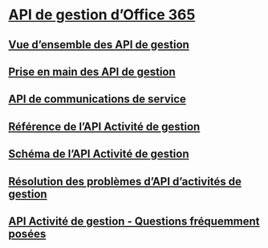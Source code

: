 # [API de gestion d’Office 365](index.md)
## [Vue d’ensemble des API de gestion](office-365-management-apis-overview.md)
## [Prise en main des API de gestion](get-started-with-office-365-management-apis.md)
## [API de communications de service](office-365-service-communications-api-reference.md)
## [Référence de l’API Activité de gestion](office-365-management-activity-api-reference.md)
## [Schéma de l’API Activité de gestion](office-365-management-activity-api-schema.md)
## [Résolution des problèmes d’API d’activités de gestion](troubleshooting-the-office-365-management-activity-api.md)
## [API Activité de gestion - Questions fréquemment posées](office-365-management-activity-api-faq.md)
